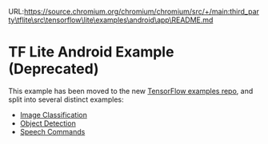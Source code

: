 URL:https://source.chromium.org/chromium/chromium/src/+/main:third_party\tflite\src\tensorflow\lite\examples\android\app\README.md
# TF Lite Android Example (Deprecated)

This example has been moved to the new
[TensorFlow examples repo](https://github.com/tensorflow/examples), and split
into several distinct examples:

*   [Image Classification](https://github.com/tensorflow/examples/tree/master/lite/examples/image_classification/android)
*   [Object Detection](https://github.com/tensorflow/examples/tree/master/lite/examples/object_detection/android)
*   [Speech Commands](https://github.com/tensorflow/examples/tree/master/lite/examples/speech_commands/android)
